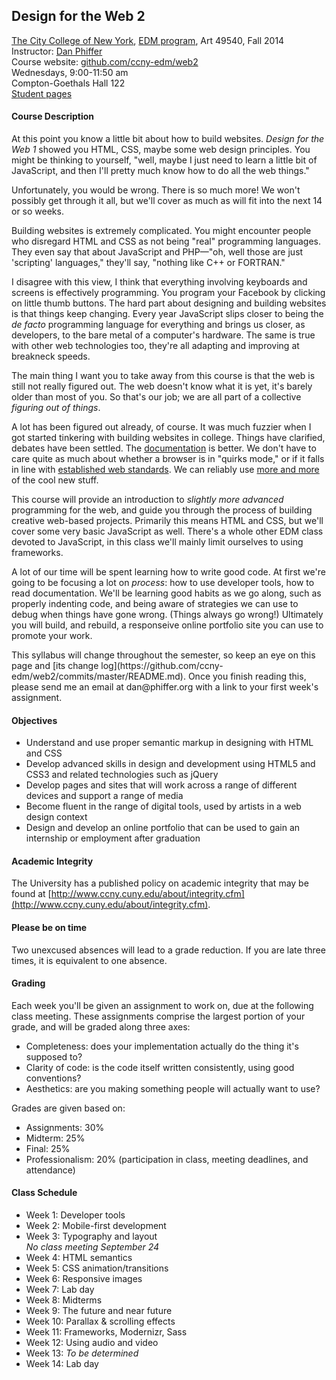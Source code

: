 ## Design for the Web 2

[The City College of New York](http://www.ccny.cuny.edu/), [EDM program](http://edm.arts.ccny.cuny.edu/), Art 49540, Fall 2014  
Instructor: [Dan Phiffer](http://phiffer.org/)  
Course website: [github.com/ccny-edm/web2](https://github.com/ccny-edm/web2)  
Wednesdays, 9:00-11:50 am  
Compton-Goethals Hall 122  
[Student pages](https://github.com/ccny-edm/web2/wiki/Students)  

#### Course Description

At this point you know a little bit about how to build websites. *Design for the Web 1* showed you HTML, CSS, maybe some web design principles. You might be thinking to yourself, "well, maybe I just need to learn a little bit of JavaScript, and then I'll pretty much know how to do all the web things."

Unfortunately, you would be wrong. There is so much more! We won't possibly get through it all, but we'll cover as much as will fit into the next 14 or so weeks.

Building websites is extremely complicated. You might encounter people who disregard HTML and CSS as not being "real" programming languages. They even say that about JavaScript and PHP—"oh, well those are just 'scripting' languages," they'll say, "nothing like C++ or FORTRAN."

I disagree with this view, I think that everything involving keyboards and screens is effectively programming. You program your Facebook by clicking on little thumb buttons. The hard part about designing and building websites is that things keep changing. Every year JavaScript slips closer to being the *de facto* programming language for everything and brings us closer, as developers, to the bare metal of a computer's hardware. The same is true with other web technologies too, they're all adapting and improving at breakneck speeds.

The main thing I want you to take away from this course is that the web is still not really figured out. The web doesn't know what it is yet, it's barely older than most of you. So that's our job; we are all part of a collective *figuring out of things*.

A lot has been figured out already, of course. It was much fuzzier when I got started tinkering with building websites in college. Things have clarified, debates have been settled. The [documentation](https://developer.mozilla.org/) is better. We don't have to care quite as much about whether a browser is in "quirks mode," or if it falls in line with [established web standards](http://www.w3.org/). We can reliably use [more and more](http://caniuse.com/) of the cool new stuff.

This course will provide an introduction to *slightly more advanced* programming for the web, and guide you through the process of building creative web-based projects. Primarily this means HTML and CSS, but we'll cover some very basic JavaScript as well. There's a whole other EDM class devoted to JavaScript, in this class we'll mainly limit ourselves to using frameworks.

A lot of our time will be spent learning how to write good code. At first we're going to be focusing a lot on *process*: how to use developer tools, how to read documentation. We'll be learning good habits as we go along, such as properly indenting code, and being aware of strategies we can use to debug when things have gone wrong. (Things always go wrong!) Ultimately you will build, and rebuild, a responseive online portfolio site you can use to promote your work.

<p>
This syllabus will change throughout the semester, so keep an eye on this page and [its change log](https://github.com/ccny-edm/web2/commits/master/README.md). Once you finish reading this, please send me an email at dan&#64;phiffer.org with a link to your first week's assignment.
</p>

#### Objectives

* Understand and use proper semantic markup in designing with HTML and CSS
* Develop advanced skills in design and development using HTML5 and CSS3 and related technologies such as jQuery
* Develop pages and sites that will work across a range of different devices and support a range of media
* Become fluent in the range of digital tools, used by artists in a web design context
* Design and develop an online portfolio that can be used to gain an internship or employment after graduation

#### Academic Integrity

The University has a published policy on academic integrity that may be found at [http://www.ccny.cuny.edu/about/integrity.cfm](http://www.ccny.cuny.edu/about/integrity.cfm).

#### Please be on time

Two unexcused absences will lead to a grade reduction. If you are late three times, it is equivalent to one absence.

#### Grading

Each week you'll be given an assignment to work on, due at the following class meeting. These assignments comprise the largest portion of your grade, and will be graded along three axes:

* Completeness: does your implementation actually do the thing it's supposed to?
* Clarity of code: is the code itself written consistently, using good conventions?
* Aesthetics: are you making something people will actually want to use?

Grades are given based on: 

* Assignments: 30%
* Midterm: 25%
* Final: 25%
* Professionalism: 20% (participation in class, meeting deadlines, and attendance)

#### Class Schedule

* Week 1: Developer tools
* Week 2: Mobile-first development
* Week 3: Typography and layout  
*No class meeting September 24*
* Week 4: HTML semantics
* Week 5: CSS animation/transitions
* Week 6: Responsive images
* Week 7: Lab day
* Week 8: Midterms
* Week 9: The future and near future
* Week 10: Parallax & scrolling effects
* Week 11: Frameworks, Modernizr, Sass
* Week 12: Using audio and video
* Week 13: *To be determined*
* Week 14: Lab day

